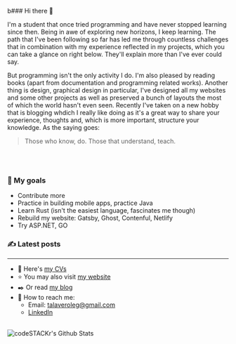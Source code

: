 b### Hi there 👋

I'm a student that once tried programming and have never stopped learning since then. Being in awe of exploring new horizons, I keep learning. The path that I've been following so far has led me through countless challenges that in combination with my experience reflected in my projects, which you can take a glance on right below. They'll explain more than I've ever could say.

But programming isn't the only activity I do. I'm also pleased by reading books (apart from documentation and programming related works). Another thing is design, graphical design in particular, I've designed all my websites and some other projects as well as preserved a bunch of layouts the most of which the world hasn't even seen. Recently I've taken on a new hobby that is blogging whdich I really like doing as it's a great way to share your experience, thoughts and, which is more important, structure your knowledge. As the saying goes:

> Those who know, do. Those that understand, teach.

</br>
</br>

### :star2: My goals

-   Contribute more
-   Practice in building mobile apps, practice Java
-   Learn Rust (isn't the easiest language, fascinates me though)
-   Rebuild my website: Gatsby, Ghost, Contenful, Netlify
-   Try ASP.NET, GO

### :writing_hand: Latest posts

<!-- BLOG-POST-LIST:START -->
<!-- BLOG-POST-LIST:END -->

---

-   :page_facing_up: Here's [my CVs][cv]
-   :star: You may also visit [my website][website]
-   :black_nib: Or read [my blog][medium]
-   :raised_hands: How to reach me:
    -   Email: talaveroleg@gmail.com
    -   [LinkedIn][linkedin]

</br>

<img align="left" alt="codeSTACKr's Github Stats" src="https://github-readme-stats.vercel.app/api?username=Vidzhel&show_icons=true&hide_border=true&title_color=#E22A50&icon_color=#E22A50&text_color=#F7F7F7&bg_color=#23232B" />

[website]: https://olegtalaver.pp.ua/
[linkedin]: https://www.linkedin.com/in/vidzhel/
[medium]: https://medium.com/@vidzhel
[cv]: https://drive.google.com/drive/folders/1D4CBX4u-Ctkn0KeWfwx8yQF7lxfw9Vcs?usp=sharing
